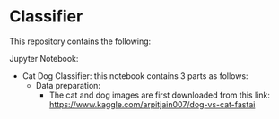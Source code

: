 # Classifier
This repository contains the following:

Jupyter Notebook:
- Cat Dog Classifier: this notebook contains 3 parts as follows:
  - Data preparation: 
    - The cat and dog images are first downloaded from this link: https://www.kaggle.com/arpitjain007/dog-vs-cat-fastai
